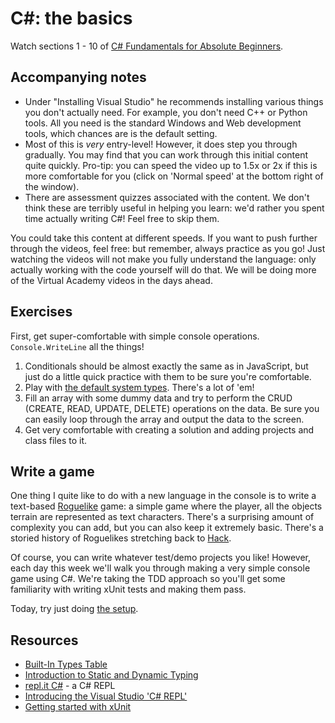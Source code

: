 # C#: the basics

Watch sections 1 - 10 of [C# Fundamentals for Absolute Beginners](https://mva.microsoft.com/en-US/training-courses/c-fundamentals-for-absolute-beginners-16169).

## Accompanying notes

* Under "Installing Visual Studio" he recommends installing various things you don't actually need. For example, you don't need C++ or Python tools. All you need is the standard Windows and Web development tools, which chances are is the default setting.
* Most of this is _very_ entry-level! However, it does step you through gradually. You may find that you can work through this initial content quite quickly. Pro-tip: you can speed the video up to 1.5x or 2x if this is more comfortable for you (click on 'Normal speed' at the bottom right of the window).
* There are assessment quizzes associated with the content. We don't think these are terribly useful in helping you learn: we'd rather you spent time actually writing C#! Feel free to skip them.

You could take this content at different speeds. If you want to push further through the videos, feel free: but remember, always practice as you go! Just watching the videos will not make you fully understand the language: only actually working with the code yourself will do that. We will be doing more of the Virtual Academy videos in the days ahead.


## Exercises

First, get super-comfortable with simple console operations. `Console.WriteLine` all the things! 
 1. Conditionals should be almost exactly the same as in JavaScript, but just do a little quick practice with them to be sure you're comfortable.
 2. Play with [the default system types](https://msdn.microsoft.com/en-us/library/83fhsxwc.aspx). There's a lot of 'em!
 3. Fill an array with some dummy data and try to perform the CRUD (CREATE, READ, UPDATE, DELETE) operations on the data. Be sure you can easily loop through the array and output the data to the screen.
 4. Get very comfortable with creating a solution and adding projects and class files to it.


## Write a game

One thing I quite like to do with a new language in the console is to write a text-based [Roguelike](https://en.wikipedia.org/wiki/Roguelike) game: a simple game where the player, all the objects terrain are represented as text characters. There's a surprising amount of complexity you can add, but you can also keep it extremely basic. There's a storied history of Roguelikes stretching back to <a href="https://en.wikipedia.org/wiki/Hack_(video_game)">Hack</a>.

Of course, you can write whatever test/demo projects you like! However, each day this week we'll walk you through making a very simple console game using C#. We're taking the TDD approach so you'll get some familiarity with writing xUnit tests and making them pass.

Today, try just doing [the setup](https://github.com/dev-academy-phase4/cs/blob/master/week1/spiral/setup.md).


## Resources

 - [Built-In Types Table](https://msdn.microsoft.com/en-us/library/83fhsxwc.aspx)
 - [Introduction to Static and Dynamic Typing](https://www.sitepoint.com/typing-versus-dynamic-typing/)
 - [repl.it C#](https://repl.it/languages/csharp) - a C# REPL
 - [Introducing the Visual Studio 'C# REPL'](https://channel9.msdn.com/Events/Visual-Studio/Connect-event-2015/103)
 - [Getting started with xUnit](https://xunit.github.io/docs/getting-started-desktop.html)
